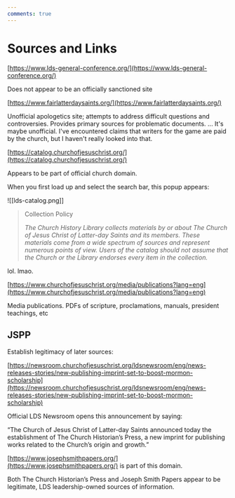 ```yaml
---
comments: true
---
```

# Sources and Links

[https://www.lds-general-conference.org/](https://www.lds-general-conference.org/)

Does not appear to be an officially sanctioned site

[https://www.fairlatterdaysaints.org/](https://www.fairlatterdaysaints.org/)

Unofficial apologetics site; attempts to address difficult questions and controversies. Provides primary sources for problematic documents.
... It's maybe unofficial. I've encountered claims that writers for the game are paid by the church, but I haven't really looked into that.

[https://catalog.churchofjesuschrist.org/](https://catalog.churchofjesuschrist.org/)

Appears to be part of official church domain.

When you first load up and select the search bar, this popup appears:

![[lds-catalog.png]]

> Collection Policy
> 
> _The Church History Library collects materials by or about The Church of Jesus Christ of Latter-day Saints and its members. These materials come from a wide spectrum of sources and represent numerous points of view. Users of the catalog should not assume that the Church or the Library endorses every item in the collection._

lol. lmao.

[https://www.churchofjesuschrist.org/media/publications?lang=eng](https://www.churchofjesuschrist.org/media/publications?lang=eng)

Media publications. PDFs of scripture, proclamations, manuals, president teachings, etc

## JSPP

Establish legitimacy of later sources:

[https://newsroom.churchofjesuschrist.org/ldsnewsroom/eng/news-releases-stories/new-publishing-imprint-set-to-boost-mormon-scholarship](https://newsroom.churchofjesuschrist.org/ldsnewsroom/eng/news-releases-stories/new-publishing-imprint-set-to-boost-mormon-scholarship)

Official LDS Newsroom opens this announcement by saying:

“The Church of Jesus Christ of Latter-day Saints announced today the establishment of The Church Historian’s Press, a new imprint for publishing works related to the Church’s origin and growth.”

[https://www.josephsmithpapers.org/](https://www.josephsmithpapers.org/) is part of this domain.

Both The Church Historian’s Press and Joseph Smith Papers appear to be legitimate, LDS leadership-owned sources of information.